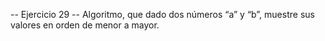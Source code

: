 -- Ejercicio 29 --
Algoritmo, que dado dos números “a” y “b”, muestre sus
valores en orden de menor a mayor.